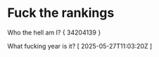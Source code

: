 # Fuck the rankings

Who the hell am I?
{ 34204139 }

What fucking year is it?
[ 2025-05-27T11:03:20Z ]
